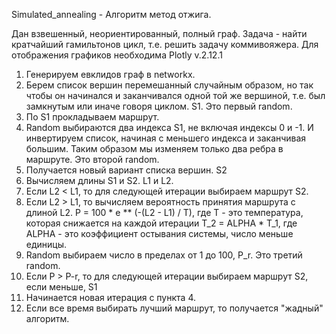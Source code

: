 
Simulated_annealing - Алгоритм метод отжига.

Дан взвешенный, неориентированный, полный граф.
Задача - найти кратчайший гамильтонов цикл, т.е. решить задачу коммивояжера.
Для отображения графиков необходима Plotly v.2.12.1

1. Генерируем евклидов граф в networkx.
2. Берем список вершин перемешанный случайным образом, но так чтобы он начинался и заканчивался 
одной той же вершиной, т.е. был замкнутым или иначе говоря циклом. S1. Это первый random.
3. По S1 прокладываем маршрут.
4. Random выбираются два индекса S1, не включая индексы 0 и -1. И инвертируем список, начиная с меньшего 
индекса и заканчивая большим. Таким образом мы изменяем только два ребра в маршруте. Это второй random. 
5. Получается новый вариант списка вершин. S2
6. Вычисляем длины S1 и S2. L1 и L2.
7. Если L2 < L1, то для следующей итерации выбираем маршрут S2.
8. Если L2 > L1, то вычисляем вероятность принятия маршрута с длиной L2.
        P = 100 * e ** (-(L2 - L1) / T), где Т - это температура, которая снижается на каждой итерации
        T_2 = ALPHA * T_1, где ALPHA - это коэффициент остывания системы, число меньше единицы. 
9. Random выбираем число в пределах от 1 до 100, P_r. Это третий random.
10. Если P > P-r, то для следующей итерации выбираем маршрут S2, если меньше, S1
11. Начинается новая итерация с пункта 4.
12. Если все время выбирать лучший маршрут, то получается "жадный" алгоритм.